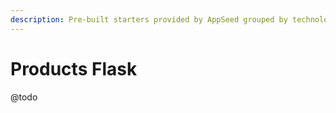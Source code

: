 ```yaml
---
description: Pre-built starters provided by AppSeed grouped by technologies.
---
```


# Products Flask

@todo

